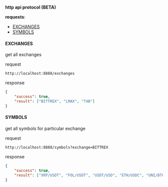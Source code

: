 **http api protocol (BETA)**

**requests**:

* [EXCHANGES](#exchanges) 
* [SYMBOLS](#symbols)
  


#### EXCHANGES 
get all exchanges    

request

```
http://localhost:8888/exchanges
```

response

``` json
{
	"success": true,
	"result": ["BITTREX", "LMAX", "T4B"]
}
```

#### SYMBOLS 
get all symbols for particular exchange    

request

```
http://localhost:8888/symbols?exchange=BITTREX
```

response

``` json
{
	"success": true,
	"result": ["XRP/USDT", "FOL/USDT", "USDT/USD", "ETH/USDC", "UNI/BTC"]
}
```